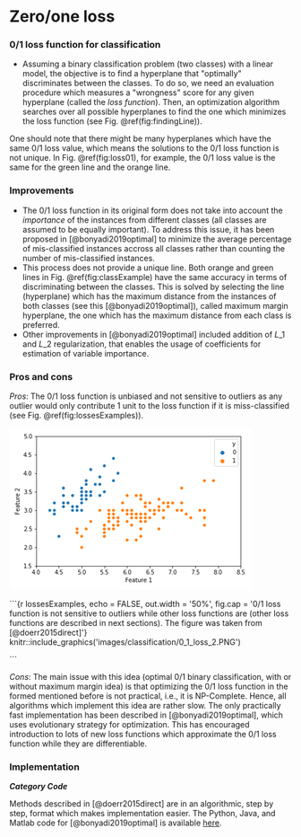 # Zero/one loss

### 0/1 loss function for classification

* Assuming a binary classification problem \(two classes\) with a linear model, the objective is to find a hyperplane that "optimally" discriminates between the classes. To do so, we need an evaluation procedure which measures a "wrongness" score for any given hyperplane \(called the _loss function_\). Then, an optimization algorithm searches over all possible hyperplanes to find the one which minimizes the loss function \(see Fig. \@ref\(fig:findingLine\)\). 



One should note that there might be many hyperplanes which have the same 0/1 loss value, which means the solutions to the 0/1 loss function is not unique. In Fig. \@ref\(fig:loss01\), for example, the 0/1 loss value is the same for the green line and the orange line.

### Improvements

* The 0/1 loss function in its original form does not take into account the _importance_ of the instances from different classes \(all classes are assumed to be equally important\). To address this issue, it has been proposed in \[@bonyadi2019optimal\] to minimize the average percentage of mis-classified instances accross all classes rather than counting the number of mis-classified instances. 
* This process does not provide a unique line. Both orange and green lines in Fig. \@ref\(fig:classExample\) have the same accuracy in terms of discriminating between the classes. This is solved by selecting the line \(hyperplane\) which has the maximum distance from the instances of both classes \(see this \[@bonyadi2019optimal\]\), called maximum margin hyperplane, the one which has the maximum distance from each class is preferred. 
* Other improvements in \[@bonyadi2019optimal\] included addition of $L\_1$ and $L\_2$ regularization, that enables the usage of coefficients for estimation of variable importance.

### Pros and cons

_Pros_: The 0/1 loss function is unbiased and not sensitive to outliers as any outlier would only contribute 1 unit to the loss function if it is miss-classified \(see Fig. \@ref\(fig:lossesExamples\)\).

![The objective is to find a line/hyperplane that separates the instances optimally.The search continues until a suitable hyperplane, evaluated by the loss function, is found. The final line found in this example classifies all instances correctly except one.](../../.gitbook/assets/finding_line_n.gif)











\`\`\`{r lossesExamples, echo = FALSE, out.width = '50%', fig.cap = '0/1 loss function is not sensitive to outliers while other loss functions are \(other loss functions are described in next sections\). The figure was taken from \[@doerr2015direct\]'} knitr::include\_graphics\('images/classification/0\_1\_loss\_2.PNG'\)

\`\`\`

_Cons_: The main issue with this idea \(optimal 0/1 binary classification, with or without maximum margin idea\) is that optimizing the 0/1 loss function in the formed mentioned before is not practical, i.e., it is NP-Complete. Hence, all algorithms which implement this idea are rather slow. The only practically fast implementation has been described in \[@bonyadi2019optimal\], which uses evolutionary strategy for optimization. This has encouraged introduction to lots of new loss functions which approximate the 0/1 loss function while they are differentiable.

### Implementation

_**Category Code**_

Methods described in \[@doerr2015direct\] are in an algorithmic, step by step, format which makes implementation easier. The Python, Java, and Matlab code for \[@bonyadi2019optimal\] is available [here](https://github.com/rezabonyadi/LinearOEC).

